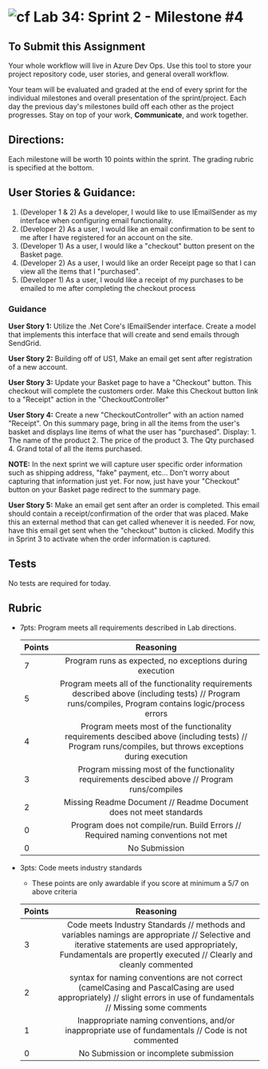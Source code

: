 ![cf](http://i.imgur.com/7v5ASc8.png) Lab 34: Sprint 2 - Milestone #4
=====================================

## To Submit this Assignment
Your whole workflow will live in Azure Dev Ops. Use this tool to store your project repository code, user stories, and general overall workflow. 

Your team will be evaluated and graded at the end of every sprint for the individual milestones and overall presentation of the sprint/project. Each day the previous day's milestones build off each other as the project progresses. Stay on top of your work, **Communicate**, and work together.


## Directions:

Each milestone will be worth 10 points within the sprint. The grading rubric is specified at the bottom.
 

## User Stories & Guidance:

1. (Developer 1 & 2) As a developer, I would like to use IEmailSender as my interface when configuring email functionality. 
2. (Developer 2) As a user, I would like an email confirmation to be sent to me after I have registered for an account on the site.
3. (Developer 1) As a user, I would like a "checkout" button present on the Basket page.
4. (Developer 2) As a user, I would like an order Receipt page so that I can view all the items that I "purchased".
5. (Developer 1) As a user, I would like a receipt of my purchases to be emailed to me after completing the checkout process


### Guidance

**User Story 1:** Utilize the .Net Core's IEmailSender interface. Create a model that implements this interface that will create and send emails through SendGrid. 

**User Story 2:** Building off of US1, Make an email get sent after registration of a new account.

**User Story 3:** Update your Basket page to have a "Checkout" button. This checkout will complete the customers order. Make this Checkout button link to a "Receipt" action in the "CheckoutController"

**User Story 4:** Create a new "CheckoutController" with an action named "Receipt". On this summary page, bring in all the items from the user's basket and displays line items of what the user has "purchased". Display:
	1. The name of the product
	2. The price of the product
	3. The Qty purchased
	4. Grand total of all the items purchased.

**NOTE:** In the next sprint we will capture user specific order information such as shipping address, "fake" payment, etc... Don't worry about capturing that information just yet. For now, just have your "Checkout" button on your Basket page redirect to the summary page. 


**User Story 5:** Make an email get sent after an order is completed. This email should contain a receipt/confirmation of the order that was placed. Make this an external method that can get called whenever it is needed. For now, have this email get sent when the "checkout" button is clicked. Modify this in Sprint 3 to activate when the order information is captured. 

## Tests

No tests are required for today. 


## Rubric
- 7pts: Program meets all requirements described in Lab directions.

	Points  | Reasoning | 
	 ------------ | :-----------: | 
	7       | Program runs as expected, no exceptions during execution |
	5       | Program meets all of the  functionality requirements described above (including tests) // Program runs/compiles, Program contains logic/process errors|
	4       | Program meets most of the functionality requirements descibed above (including tests)  // Program runs/compiles, but throws exceptions during execution |
	3       | Program missing most of the functionality requirements descibed above // Program runs/compiles |
	2       | Missing Readme Document // Readme Document does not meet standards |
	0       | Program does not compile/run. Build Errors // Required naming conventions not met |
	0       | No Submission |

- 3pts: Code meets industry standards
	- These points are only awardable if you score at minimum a 5/7 on above criteria

	Points  | Reasoning | 
	 ------------ | :-----------: | 
	3       | Code meets Industry Standards // methods and variables namings are appropriate // Selective and iterative statements are used appropriately, Fundamentals are propertly executed // Clearly and cleanly commented |
	2       | syntax for naming conventions are not correct (camelCasing and PascalCasing are used appropriately) // slight errors in use of fundamentals // Missing some comments |
	1       | Inappropriate naming conventions, and/or inappropriate use of fundamentals // Code is not commented  |
	0       | No Submission or incomplete submission |
